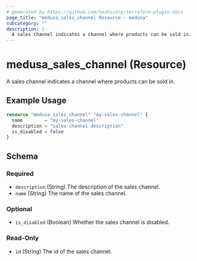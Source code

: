 ```yaml
---
# generated by https://github.com/hashicorp/terraform-plugin-docs
page_title: "medusa_sales_channel Resource - medusa"
subcategory: ""
description: |-
  A sales channel indicates a channel where products can be sold in.
---
```


# medusa_sales_channel (Resource)

A sales channel indicates a channel where products can be sold in.

## Example Usage

```terraform
resource "medusa_sales_channel" "my-sales-channel" {
  name        = "my-sales-channel"
  description = "sales channel description"
  is_disabled = false
}
```

<!-- schema generated by tfplugindocs -->
## Schema

### Required

- `description` (String) The description of the sales channel.
- `name` (String) The name of the sales channel.

### Optional

- `is_disabled` (Boolean) Whether the sales channel is disabled.

### Read-Only

- `id` (String) The id of the sales channel.
